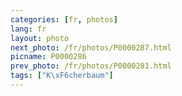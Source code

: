 ```yaml
---
categories: [fr, photos]
lang: fr
layout: photo
next_photo: /fr/photos/P0000287.html
picname: P0000286
prev_photo: /fr/photos/P0000281.html
tags: ["K\xF6cherbaum"]
---
```

